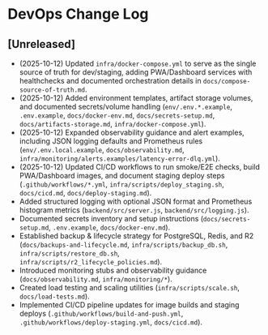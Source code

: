 # DevOps Change Log

## [Unreleased]

- (2025-10-12) Updated `infra/docker-compose.yml` to serve as the single source of
  truth for dev/staging, adding PWA/Dashboard services with healthchecks and
  documented orchestration details in `docs/compose-source-of-truth.md`.
- (2025-10-12) Added environment templates, artifact storage volumes, and
  documented secrets/volume handling (`env/.env.*.example`, `.env.example`,
  `docs/docker-env.md`, `docs/secrets-setup.md`, `docs/artifacts-storage.md`,
  `infra/docker-compose.yml`).
- (2025-10-12) Expanded observability guidance and alert examples, including JSON
  logging defaults and Prometheus rules (`env/.env.local.example`,
  `docs/observability.md`, `infra/monitoring/alerts.examples/latency-error-dlq.yml`).
- (2025-10-12) Updated CI/CD workflows to run smoke/E2E checks, build PWA/Dashboard
  images, and document staging deploy steps (`.github/workflows/*.yml`,
  `infra/scripts/deploy_staging.sh`, `docs/cicd.md`, `docs/deploy-staging.md`).
- Added structured logging with optional JSON format and Prometheus histogram
  metrics (`backend/src/server.js`, `backend/src/logging.js`).
- Documented secrets inventory and setup instructions (`docs/secrets-setup.md`,
  `.env.example`, `docs/docker-env.md`).
- Established backup & lifecycle strategy for PostgreSQL, Redis, and R2
  (`docs/backups-and-lifecycle.md`, `infra/scripts/backup_db.sh`,
  `infra/scripts/restore_db.sh`, `infra/scripts/r2_lifecycle_policies.md`).
- Introduced monitoring stubs and observability guidance (`docs/observability.md`,
  `infra/monitoring/*`).
- Created load testing and scaling utilities (`infra/scripts/scale.sh`,
  `docs/load-tests.md`).
- Implemented CI/CD pipeline updates for image builds and staging deploys
  (`.github/workflows/build-and-push.yml`, `.github/workflows/deploy-staging.yml`,
  `docs/cicd.md`).
